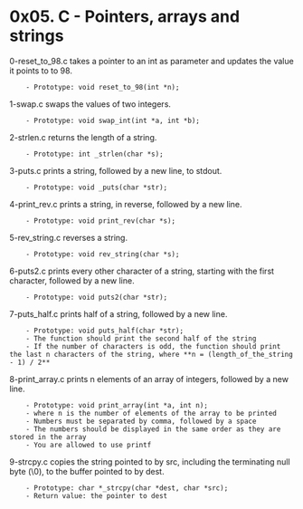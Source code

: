# 0x05. C - Pointers, arrays and strings

0-reset_to_98.c takes a pointer to an int as parameter and updates the value it points to to 98.

        - Prototype: void reset_to_98(int *n);


1-swap.c swaps the values of two integers.

        - Prototype: void swap_int(int *a, int *b);


2-strlen.c returns the length of a string.

        - Prototype: int _strlen(char *s);


3-puts.c prints a string, followed by a new line, to stdout.

        - Prototype: void _puts(char *str);


4-print_rev.c prints a string, in reverse, followed by a new line.

        - Prototype: void print_rev(char *s);


5-rev_string.c reverses a string.

        - Prototype: void rev_string(char *s);


6-puts2.c prints every other character of a string, starting with the first character, followed by a new line.

        - Prototype: void puts2(char *str);


7-puts_half.c prints half of a string, followed by a new line.

        - Prototype: void puts_half(char *str);
        - The function should print the second half of the string
        - If the number of characters is odd, the function should print the last n characters of the string, where **n = (length_of_the_string - 1) / 2**

8-print_array.c prints n elements of an array of integers, followed by a new line.

        - Prototype: void print_array(int *a, int n);
        - where n is the number of elements of the array to be printed
        - Numbers must be separated by comma, followed by a space
        - The numbers should be displayed in the same order as they are stored in the array
        - You are allowed to use printf


9-strcpy.c copies the string pointed to by src, including the terminating null byte (\0), to the buffer pointed to by dest.

        - Prototype: char *_strcpy(char *dest, char *src);
        - Return value: the pointer to dest